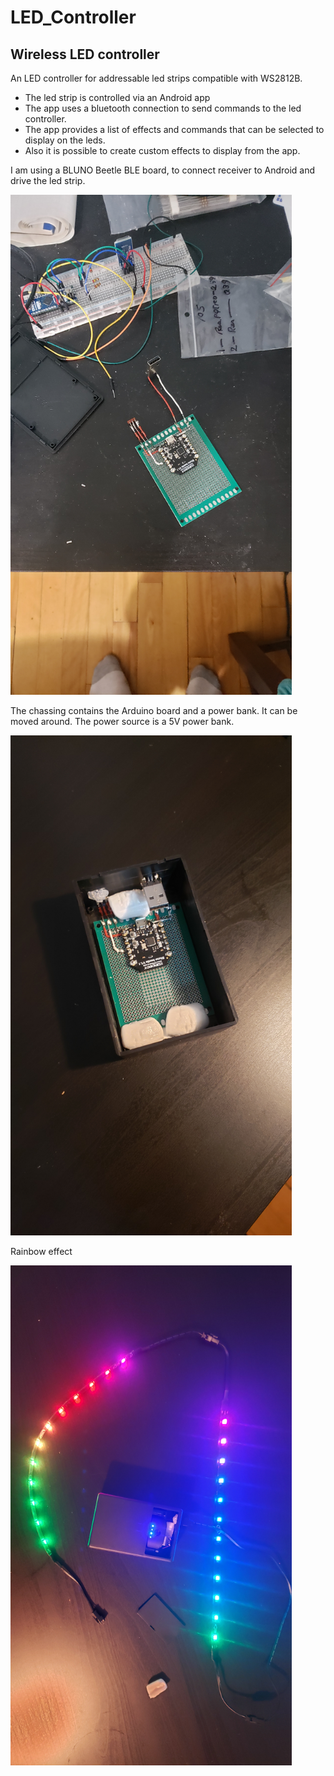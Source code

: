 # LED_Controller

<h2>Wireless LED controller</h2> 

An LED controller for addressable led strips compatible with WS2812B.

 * The led strip is controlled via an Android app
 * The app uses a bluetooth connection to send commands to the led controller.
 * The app provides a list of effects and commands that can be selected to display on the leds.
 * Also it is possible to create custom effects to display from the app.
 
 I am using a BLUNO Beetle BLE board, to connect receiver to Android and drive the led strip.

<img src="https://github.com/dobrovv/LED_Controller/blob/master/Screens/20200810_001049.jpg?raw=true" width="450" height="800">

The chassing contains the Arduino board and a power bank. It can be moved around. The power source is a 5V power bank.

<img src="https://github.com/dobrovv/LED_Controller/blob/master/Screens/20200823_015720.jpg?raw=true" width="450" height="800">

Rainbow effect

<img src="https://github.com/dobrovv/LED_Controller/blob/master/Screens/20200823_021428.jpg?raw=true" width="450" height="800">

